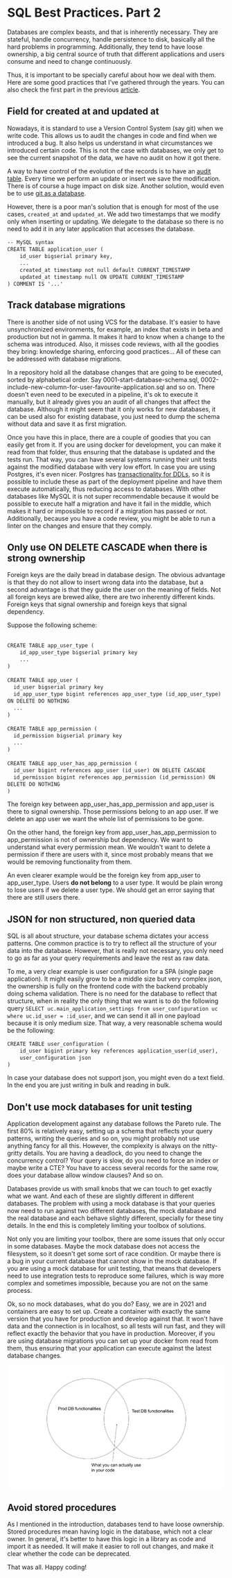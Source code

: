 # SQL Best Practices. Part 2

Databases are complex beasts, and that is inherently necessary. They are stateful, handle concurrency, handle persistence to disk, basically all the hard problems in programming. Additionally, they tend to have loose ownership, a big central source of truth that different applications and users consume and need to change continuously.

Thus, it is important to be specially careful about how we deal with them. Here are some good practices that I’ve gathered through the years. You can also check the first part in the previous [article](https://medium.com/@furstenheim/sql-best-practices-part-1-17f62d1b0f40).


## Field for created at and updated at
Nowadays, it is standard to use a Version Control System (say git) when we write code. This allows us to audit the changes in code and find when we introduced a bug. It also helps us understand in what circumstances we introduced certain code. This is not the case with databases, we only get to see the current snapshot of the data, we have no audit on how it got there.

A way to have control of the evolution of the records is to have an [audit table](https://dba.stackexchange.com/questions/15186/what-is-an-audit-table). Every time we perform an update or insert we save the modification. There is of course a huge impact on disk size. Another solution, would even be to use [git as a database](https://gitrows.com/).

However, there is a poor man's solution that is enough for most of the use cases, `created_at` and `updated_at`. We add two timestamps that we modify only when inserting or updating. We delegate to the database so there is no need to add it in any later application that accesses the database.

```
-- MySQL syntax
CREATE TABLE application_user (
    id_user bigserial primary key,
    ...
    created_at timestamp not null default CURRENT_TIMESTAMP
    updated_at timestamp null ON UPDATE CURRENT_TIMESTAMP
) COMMENT IS '...'
```

## Track database migrations
There is another side of not using VCS for the database. It's easier to have unsynchronized environments, for example, an index that exists in beta and production but not in gamma. It makes it hard to know when a change to the schema was introduced. Also, it misses code reviews, with all the goodies they bring: knowledge sharing, enforcing good practices... All of these can be addressed with database migrations.

In a repository hold all the database changes that are going to be executed, sorted by alphabetical order. Say 0001-start-database-schema.sql, 0002-include-new-column-for-user-favourite-application.sql and so on. There doesn't even need to be executed in a pipeline, it's ok to execute it manually, but it already gives you an audit of all changes that affect the database. Although it might seem that it only works for new databases, it can be used also for existing database, you just need to dump the schema without data and save it as first migration.

Once you have this in place, there are a couple of goodies that you can easily get from it. If you are using docker for development, you can make it read from that folder, thus ensuring that the database is updated and the tests run. That way, you can have several systems running their unit tests against the modified database with very low effort.
In case you are using Postgres, it's even nicer. Postgres has [transactionality for DDLs](https://julien.danjou.info/why-you-should-care-that-your-sql-ddl-is-transactional/), so it is possible to include these as part of the deployment pipeline and have them execute automatically, thus reducing access to databases. With other databases like MySQL it is not super recommendable because it would be possible to execute half a migration and have it fail in the middle, which makes it hard or impossible to record if a migration has passed or not.
Additionally, because you have a code review, you might be able to run a linter on the changes and ensure that they comply.


## Only use ON DELETE CASCADE when there is strong ownership
Foreign keys are the daily bread in database design. The obvious advantage is that they do not allow to insert wrong data into the database, but a second advantage is that they guide the user on the meaning of fields. Not all foreign keys are brewed alike, there are two inherently different kinds. Foreign keys that signal ownership and foreign keys that signal dependency.

Suppose the following scheme:


```

CREATE TABLE app_user_type (
    id_app_user_type bigserial primary key
    ...
)

CREATE TABLE app_user (
  id_user bigserial primary key
  id_app_user_type bigint references app_user_type (id_app_user_type) ON DELETE DO NOTHING
  ...
)

CREATE TABLE app_permission (
  id_permission bigserial primary key
  ...
)

CREATE TABLE app_user_has_app_permission (
  id_user bigint references app_user (id_user) ON DELETE CASCADE
  id_permission bigint references app_permission (id_permission) ON DELETE DO NOTHING
)
```

The foreign key between app_user_has_app_permission and app_user is there to signal ownership. Those permissions belong to an app user. If we delete an app user we want the whole list of permissions to be gone.

On the other hand, the foreign key from app_user_has_app_permission to app_permission is not of ownership but dependency. We want to understand what every permission mean. We wouldn't want to delete a permission if there are users with it, since most probably means that we would be removing functionality from them.

An even clearer example would be the foreign key from app_user to app_user_type. Users **do not belong** to a user type. It would be plain wrong to lose users if we delete a user type. We should get an error saying that there are still users there.

## JSON for non structured, non queried data
SQL is all about structure, your database schema dictates your access patterns. One common practice is to try to reflect all the structure of your data into the database. However, that is really not necessary, you only need to go as far as your query requirements and leave the rest as raw data.

To me, a very clear example is user configuration for a SPA (single page application). It might easily grow to be a middle size but very complex json, the ownership is fully on the frontend code with the backend probably doing schema validation. There is no need for the database to reflect that structure, when in reality the only thing that we want is to do the following query `SELECT uc.main_application_settings from user_configuration uc where uc.id_user = :id_user`, and we can send it all in one payload because it is only medium size. That way, a very reasonable schema would be the following:

```
CREATE TABLE user_configuration (
    id_user bigint primary key references application_user(id_user),
    user_configuration json
)
```

In case your database does not support json, you might even do a text field. In the end you are just writing in bulk and reading in bulk.

## Don't use mock databases for unit testing
Application development against any database follows the Pareto rule. The first 80% is relatively easy, setting up a schema that reflects your query patterns, writing the queries and so on, you might probably not use anything fancy for all this. However, the complexity is always on the nitty-gritty details. You are having a deadlock, do you need to change the concurrency control? Your query is slow, do you need to force an index or maybe write a CTE? You have to access several records for the same row, does your database allow window clauses? And so on.

Databases provide us with small knobs that we can touch to get exactly what we want. And each of these are slightly different in different databases. The problem with using a mock database is that your queries now need to run against two different databases, the mock database and the real database and each behave slightly different, specially for these tiny details. In the end this is completely limiting your toolbox of solutions.

Not only you are limiting your toolbox, there are some issues that only occur in some databases. Maybe the mock database does not access the filesystem, so it doesn't get some sort of race condition. Or maybe there is a bug in your current database that cannot show in the mock database. If you are using a mock database for unit testing, that means that developers need to use integration tests to reproduce some failures, which is way more complex and sometimes impossible, because you are not on the same process.

Ok, so no mock databases, what do you do? Easy, we are in 2021 and containers are easy to set up. Create a container with exactly the same version that you have for production and develop against that. It won't have data and the connection is in localhost, so all tests will run fast, and they will reflect exactly the behavior that you have in production. Moreover, if you are using database migrations you can set up your docker from read from them, thus ensuring that your application can execute against the latest database changes.

![](./test-database.png)

## Avoid stored procedures
As I mentioned in the introduction, databases tend to have loose ownership. Stored procedures mean having logic in the database, which not a clear owner. In general, it's better to have this logic in a library as code and import it as needed. It will make it easier to roll out changes, and make it clear whether the code can be deprecated.

That was all. Happy coding!


